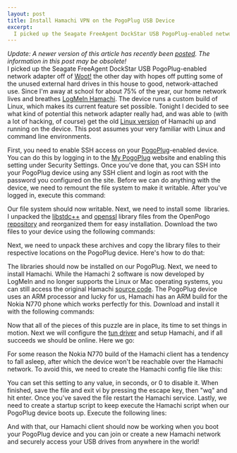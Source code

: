 ```yaml
--- 
layout: post
title: Install Hamachi VPN on the PogoPlug USB Device
excerpt:
  I picked up the Seagate FreeAgent DockStar USB PogoPlug-enabled network adapter off of Woot! the other day with hopes off putting some of the unused external hard drives in this house to good, network-attached use. Since I'm away at school for about 75% of the year, our home network lives and breathes LogMeIn Hamachi. The device runs a custom build of Linux, which makes its current feature set possible.
---
```

<em>Update: A newer version of this article has recently been <a href="http://mbmccormick.com/2010/09/install-hamachi-vpn-on-the-pogoplug-usb-device-updated/" target="_self">posted</a>. The information in this post may be obsolete!</em>
&nbsp;<br />
I picked up the Seagate FreeAgent DockStar USB PogoPlug-enabled network adapter off of <a href="http://woot.com/Forums/ViewPost.aspx?PostID=4000272" target="_blank">Woot!</a> the other day with hopes off putting some of the unused external hard drives in this house to good, network-attached use. Since I'm away at school for about 75% of the year, our home network lives and breathes <a href="https://secure.logmein.com/products/hamachi2/" target="_blank">LogMeIn Hamachi</a>. The device runs a custom build of Linux, which makes its current feature set possible. Tonight I decided to see what kind of potential this network adapter really had, and was able to (with a lot of hacking, of course) get the old <a href="http://files.hamachi.cc/linux/nokia-770/" target="_blank">Linux version</a> of Hamachi up and running on the device. This post assumes your very familiar with Linux and command line environments.

First, you need to enable SSH access on your <a href="http://pogoplug.com/" target="_blank">PogoPlug</a>-enabled device. You can do this by logging in to the <a href="http://my.pogoplug.com/" target="_blank">My PogoPlug</a> website and enabling this setting under Security Settings. Once you've done that, you can SSH into your PogoPlug device using any SSH client and login as root with the password you configured on the site. Before we can do anything with the device, we need to remount the file system to make it writable. After you've logged in, execute this command:

<script src="https://gist.github.com/1273144.js"> </script>

Our file system should now writable. Next, we need to install some  libraries. I unpacked the <a href="http://gcc.gnu.org/libstdc++/" target="_blank">libstdc++</a> and <a href="http://www.openssl.org/" target="_blank">openssl</a> library files from the OpenPogo <a href="http://openpogo.com/repo/" target="_blank">repository</a> and reorganized them for easy installation. Download the two files to your device using the following commands:

<script src="https://gist.github.com/1273145.js"> </script>

Next, we need to unpack these archives and copy the library files to their respective locations on the PogoPlug device. Here's how to do that:

<script src="https://gist.github.com/1273146.js"> </script>

<script src="https://gist.github.com/1273148.js"> </script>

The libraries should now be installed on our PogoPlug. Next, we need to install Hamachi. While the Hamachi 2 software is now developed by LogMeIn and no longer supports the Linux or Mac operating systems, you can still access the original Hamachi <a href="http://files.hamachi.cc/linux/" target="_blank">source code</a>. The PogoPlug device uses an ARM processor and lucky for us, Hamachi has an ARM build for the Nokia N770 phone which works perfectly for this. Download and install it with the following commands:

<script src="https://gist.github.com/1273151.js"> </script>

Now that all of the pieces of this puzzle are in place, its time to set things in motion. Next we will configure the <a href="http://en.wikipedia.org/wiki/TUN/TAP" target="_blank">tun driver</a> and setup Hamachi, and if all succeeds we should be online. Here we go:

<script src="https://gist.github.com/1273152.js"> </script>

For some reason the Nokia N770 build of the Hamachi client has a tendency to fall asleep, after which the device won't be reachable over the Hamachi network. To avoid this, we need to create the Hamachi config file like this:

<script src="https://gist.github.com/1273155.js"> </script>

You can set this setting to any value, in seconds, or 0 to disable it. When finished, save the file and exit vi by pressing the escape key, then "wq" and hit enter. Once you've saved the file restart the Hamachi service. Lastly, we need to create a startup script to keep execute the Hamachi script when our PogoPlug device boots up. Execute the following lines:

<script src="https://gist.github.com/1273156.js"> </script>

And with that, our Hamachi client should now be working when you boot your PogoPlug device and you can join or create a new Hamachi network and securely access your USB drives from anywhere in the world!
